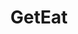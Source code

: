 ---
title: GetEat
description: GetEat is a restaurant based I Bangladesh. I use ReactJs to build this website. 
link: "https://geteat.vercel.app/"
imagePath: "/projects/geteat.gif"


---